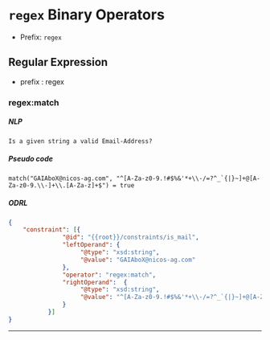 # `regex` Binary Operators

- Prefix: `regex`


## Regular Expression

- prefix : regex

### regex:match

##### NLP
```text
Is a given string a valid Email-Address?
```

##### Pseudo code
```text
match("GAIAboX@nicos-ag.com", "^[A-Za-z0-9.!#$%&'*+\\-/=?^_`{|}~]+@[A-Za-z0-9.\\-]+\\.[A-Za-z]+$") = true
```

##### ODRL

```json
{
    "constraint": [{
               "@id": "{{root}}/constraints/is_mail", 
               "leftOperand": {
                    "@type": "xsd:string",
                    "@value": "GAIAboX@nicos-ag.com"
               },
               "operator": "regex:match",
               "rightOperand":  {
                    "@type": "xsd:string",
                    "@value": "^[A-Za-z0-9.!#$%&'*+\\-/=?^_`{|}~]+@[A-Za-z0-9.\\-]+\\.[A-Za-z]+$"
               }
           }]
}
```

---